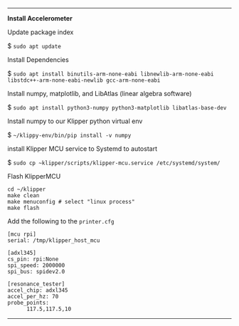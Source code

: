 
-----

**Install Accelerometer** 

Update package index

$ `sudo apt update`

Install Dependencies

$ `sudo apt install binutils-arm-none-eabi libnewlib-arm-none-eabi libstdc++-arm-none-eabi-newlib gcc-arm-none-eabi`

Install numpy, matplotlib, and LibAtlas (linear algebra software)

$ `sudo apt install python3-numpy python3-matplotlib libatlas-base-dev`

Install numpy to our Klipper python virtual env

$ `~/klippy-env/bin/pip install -v numpy`

install Klipper MCU service to Systemd to autostart

$ `sudo cp ~klipper/scripts/klipper-mcu.service /etc/systemd/system/`


Flash KlipperMCU
```
cd ~/klipper
make clean
make menuconfig # select "linux process"
make flash
```

Add the following to the `printer.cfg`
```
[mcu rpi]
serial: /tmp/klipper_host_mcu

[adxl345]
cs_pin: rpi:None
spi_speed: 2000000
spi_bus: spidev2.0

[resonance_tester]
accel_chip: adxl345
accel_per_hz: 70
probe_points:
      117.5,117.5,10
```
-----
